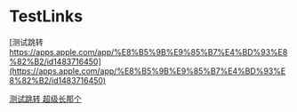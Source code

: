# TestLinks

[测试跳转 https://apps.apple.com/app/%E8%B5%9B%E9%85%B7%E4%BD%93%E8%82%B2/id1483716450](https://apps.apple.com/app/%E8%B5%9B%E9%85%B7%E4%BD%93%E8%82%B2/id1483716450)

[测试跳转 超级长那个](https://apps.apple.com/cn/app/%E8%B5%9B%E9%85%B7%E4%BD%93%E8%82%B2-%E8%B6%B3%E7%90%83%E6%AF%94%E5%88%86%E9%A2%84%E6%B5%8B%E7%9B%B4%E6%92%AD/id1483716450)
